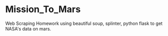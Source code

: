 # Mission_To_Mars
Web Scraping Homework using beautiful soup, splinter, python flask to get NASA's data on mars. 
